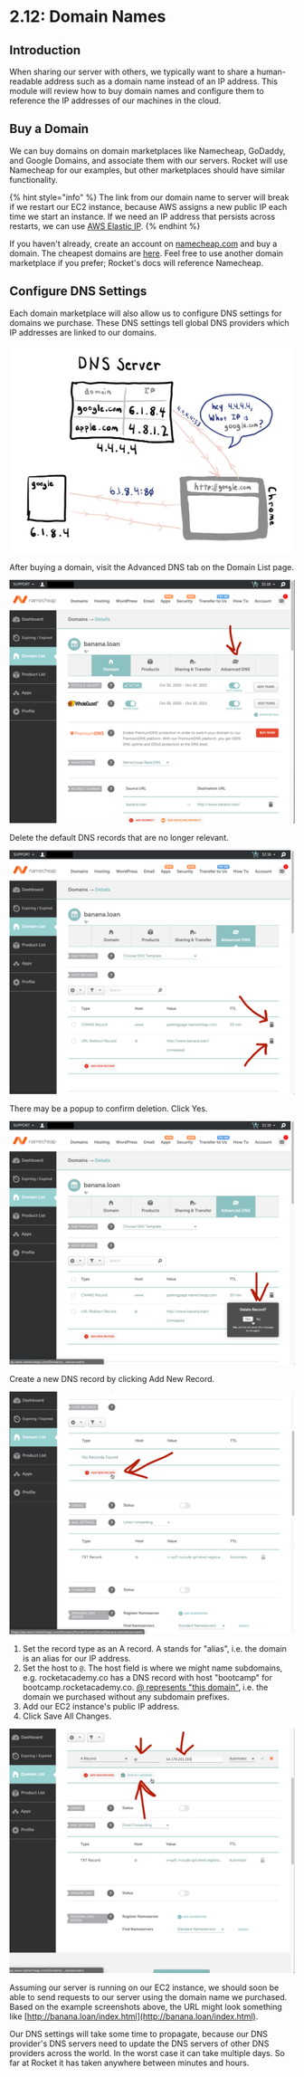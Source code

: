 # 2.12: Domain Names

## Introduction

When sharing our server with others, we typically want to share a human-readable address such as a domain name instead of an IP address. This module will review how to buy domain names and configure them to reference the IP addresses of our machines in the cloud.

## Buy a Domain

We can buy domains on domain marketplaces like Namecheap, GoDaddy, and Google Domains, and associate them with our servers. Rocket will use Namecheap for our examples, but other marketplaces should have similar functionality.

{% hint style="info" %}
The link from our domain name to server will break if we restart our EC2 instance, because AWS assigns a new public IP each time we start an instance. If we need an IP address that persists across restarts, we can use [AWS Elastic IP](https://docs.aws.amazon.com/AWSEC2/latest/UserGuide/elastic-ip-addresses-eip.html).
{% endhint %}

If you haven't already, create an account on [namecheap.com](https://namecheap.com) and buy a domain. The cheapest domains are [here](https://www.namecheap.com/promos/99-cent-domain-names/). Feel free to use another domain marketplace if you prefer; Rocket's docs will reference Namecheap.

## Configure DNS Settings

Each domain marketplace will also allow us to configure DNS settings for domains we purchase. These DNS settings tell global DNS providers which IP addresses are linked to our domains.

![We must configure DNS settings with our domain provider to link our domain with our IP address.](../.gitbook/assets/DNS.jpg)

After buying a domain, visit the Advanced DNS tab on the Domain List page.

![](<../.gitbook/assets/Screen Shot 2020-10-30 at 10.28.25 PM (1).png>)

Delete the default DNS records that are no longer relevant.

![](<../.gitbook/assets/Screen Shot 2020-10-30 at 10.30.42 PM.png>)

There may be a popup to confirm deletion. Click Yes.

![](<../.gitbook/assets/Screen Shot 2020-10-30 at 10.30.50 PM.png>)

Create a new DNS record by clicking Add New Record.

![](<../.gitbook/assets/Screen Shot 2020-10-30 at 10.31.17 PM.png>)

1. Set the record type as an A record. A stands for "alias", i.e. the domain is an alias for our IP address.
2. Set the host to `@`. The host field is where we might name subdomains, e.g. rocketacademy.co has a DNS record with host "bootcamp" for bootcamp.rocketacademy.co. [@ represents "this domain"](https://www.pcmag.com/encyclopedia/term/dns-records#:\~:text=The%20Address%20\(A\)%20record%20associates,nnn.\&text=nnn%20means%20this%20is%20the%20IP%20of%20this%20domain.), i.e. the domain we purchased without any subdomain prefixes.
3. Add our EC2 instance's public IP address.
4. Click Save All Changes.

![](<../.gitbook/assets/Screen Shot 2020-10-30 at 10.31.59 PM.png>)

Assuming our server is running on our EC2 instance, we should soon be able to send requests to our server using the domain name we purchased. Based on the example screenshots above, the URL might look something like [http://banana.loan/index.html](http://banana.loan/index.html).

Our DNS settings will take some time to propagate, because our DNS provider's DNS servers need to update the DNS servers of other DNS providers across the world. In the worst case it can take multiple days. So far at Rocket it has taken anywhere between minutes and hours.
